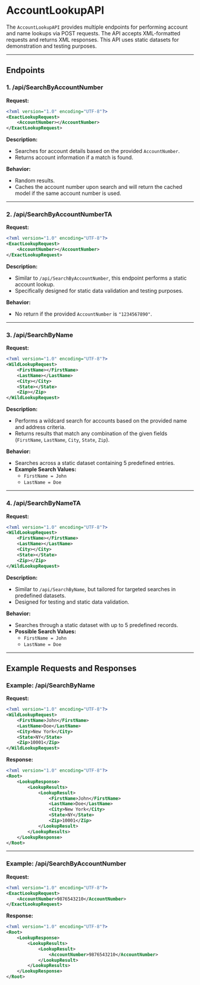 # AccountLookupAPI

The `AccountLookupAPI` provides multiple endpoints for performing account and name lookups via POST requests. The API accepts XML-formatted requests and returns XML responses. This API uses static datasets for demonstration and testing purposes.

---

## Endpoints

### 1. /api/SearchByAccountNumber

**Request:**
```xml
<?xml version="1.0" encoding="UTF-8"?>
<ExactLookupRequest>
	<AccountNumber></AccountNumber>
</ExactLookupRequest>
```

**Description:**
- Searches for account details based on the provided `AccountNumber`.
- Returns account information if a match is found.

**Behavior:**
- Random results.
- Caches the account number upon search and will return the cached model if the same account number is used.

---

### 2. /api/SearchByAccountNumberTA

**Request:**
```xml
<?xml version="1.0" encoding="UTF-8"?>
<ExactLookupRequest>
	<AccountNumber></AccountNumber>
</ExactLookupRequest>
```

**Description:**
- Similar to `/api/SearchByAccountNumber`, this endpoint performs a static account lookup.
- Specifically designed for static data validation and testing purposes.

**Behavior:**
- No return if the provided `AccountNumber` is `"1234567890"`.

---

### 3. /api/SearchByName

**Request:**
```xml
<?xml version="1.0" encoding="UTF-8"?>
<WildLookupRequest>
	<FirstName></FirstName>
	<LastName></LastName>
	<City></City>
	<State></State>
	<Zip></Zip>
</WildLookupRequest>
```

**Description:**
- Performs a wildcard search for accounts based on the provided name and address criteria.
- Returns results that match any combination of the given fields (`FirstName`, `LastName`, `City`, `State`, `Zip`).

**Behavior:**
- Searches across a static dataset containing 5 predefined entries.
- **Example Search Values:**
  - `FirstName = John`
  - `LastName = Doe`

---

### 4. /api/SearchByNameTA

**Request:**
```xml
<?xml version="1.0" encoding="UTF-8"?>
<WildLookupRequest>
	<FirstName></FirstName>
	<LastName></LastName>
	<City></City>
	<State></State>
	<Zip></Zip>
</WildLookupRequest>
```

**Description:**
- Similar to `/api/SearchByName`, but tailored for targeted searches in predefined datasets.
- Designed for testing and static data validation.

**Behavior:**
- Searches through a static dataset with up to 5 predefined records.
- **Possible Search Values:**
  - `FirstName = John`
  - `LastName = Doe`

---

## Example Requests and Responses

### Example: /api/SearchByName

**Request:**
```xml
<?xml version="1.0" encoding="UTF-8"?>
<WildLookupRequest>
	<FirstName>John</FirstName>
	<LastName>Doe</LastName>
	<City>New York</City>
	<State>NY</State>
	<Zip>10001</Zip>
</WildLookupRequest>
```

**Response:**
```xml
<?xml version="1.0" encoding="UTF-8"?>
<Root>
	<LookupResponse>
		<LookupResults>
			<LookupResult>
				<FirstName>John</FirstName>
				<LastName>Doe</LastName>
				<City>New York</City>
				<State>NY</State>
				<Zip>10001</Zip>
			</LookupResult>
		</LookupResults>
	</LookupResponse>
</Root>
```

---

### Example: /api/SearchByAccountNumber

**Request:**
```xml
<?xml version="1.0" encoding="UTF-8"?>
<ExactLookupRequest>
	<AccountNumber>9876543210</AccountNumber>
</ExactLookupRequest>
```

**Response:**
```xml
<?xml version="1.0" encoding="UTF-8"?>
<Root>
	<LookupResponse>
		<LookupResults>
			<LookupResult>
				<AccountNumber>9876543210</AccountNumber>
			</LookupResult>
		</LookupResults>
	</LookupResponse>
</Root>
